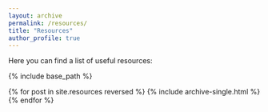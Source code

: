 ```yaml
---
layout: archive
permalink: /resources/
title: "Resources"
author_profile: true
---
```


Here you can find a list of useful resources:

{% include base_path %}

{% for post in site.resources reversed %}
  {% include archive-single.html %}
{% endfor %}